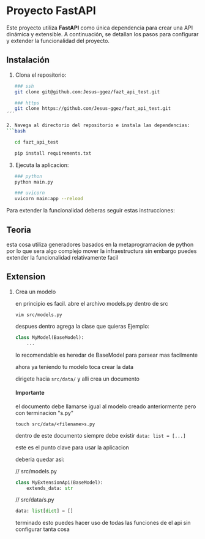 # Proyecto FastAPI

Este proyecto utiliza **FastAPI** como única dependencia para crear una API dinámica y extensible. A continuación, se detallan los pasos para configurar y extender la funcionalidad del proyecto.

## Instalación

1. Clona el repositorio:
```bash
   ### ssh
   git clone git@github.com:Jesus-ggez/fazt_api_test.git

   ### https
   git clone https://github.com/Jesus-ggez/fazt_api_test.git
´´´

2. Navega al directorio del repositorio e instala las dependencias:
```bash

   cd fazt_api_test

   pip install requirements.txt

```
3. Ejecuta la aplicacion:
```bash
   ### python
   python main.py

   ### uvicorn
   uvicorn main:app --reload
```

Para extender la funcionalidad deberas seguir estas instrucciones:

## Teoria
esta cosa utiliza generadores basados en la metaprogramacion de python
por lo que sera algo complejo mover la infraestructura sin embargo puedes
extender la funcionalidad relativamente facil


## Extension

1. Crea un modelo

    en principio es facil.
    abre el archivo models.py dentro de src

    `vim src/models.py`

    despues dentro agrega la clase que quieras
    Ejemplo:
    ```python
    class MyModel(BaseModel):
        ...
    ```

    lo recomendable es heredar de BaseModel
    para parsear mas facilmente

    ahora ya teniendo tu modelo toca crear la data

    dirigete hacia `src/data/` y alli crea un documento

    #### Importante
    el documento debe llamarse igual al modelo creado anteriormente pero con terminacion "s.py"

    `
    touch src/data/<filename>s.py
    `

    dentro de este documento siempre debe existir 
    `
    data: list = [...]
    `

    este es el punto clave para usar la aplicacion

    deberia quedar asi:

    // src/models.py
    ```python
    class MyExtensionApi(BaseModel):
        extends_data: str

    ```

    // src/data/<myextensionapi>s.py
    ```python
    data: list[dict] = []
    ```


    terminado esto puedes hacer uso de todas las funciones de el api sin configurar tanta cosa


